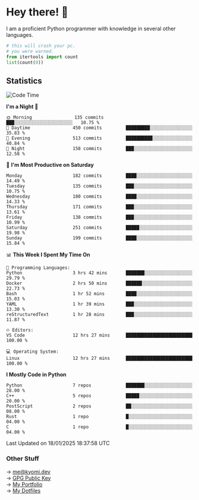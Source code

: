 # Hey there! 👋

I am a proficient Python programmer with knowledge in several other languages.

```py
# this will crash your pc.
# you were warned.
from itertools import count
list(count(0))
```

## Statistics
<!--START_SECTION:waka-->
![Code Time](http://img.shields.io/badge/Code%20Time-1%2C692%20hrs%2023%20mins-blue)

**I'm a Night 🦉** 

```text
🌞 Morning                135 commits         ███░░░░░░░░░░░░░░░░░░░░░░   10.75 % 
🌆 Daytime                450 commits         █████████░░░░░░░░░░░░░░░░   35.83 % 
🌃 Evening                513 commits         ██████████░░░░░░░░░░░░░░░   40.84 % 
🌙 Night                  158 commits         ███░░░░░░░░░░░░░░░░░░░░░░   12.58 % 
```
📅 **I'm Most Productive on Saturday** 

```text
Monday                   182 commits         ████░░░░░░░░░░░░░░░░░░░░░   14.49 % 
Tuesday                  135 commits         ███░░░░░░░░░░░░░░░░░░░░░░   10.75 % 
Wednesday                180 commits         ████░░░░░░░░░░░░░░░░░░░░░   14.33 % 
Thursday                 171 commits         ███░░░░░░░░░░░░░░░░░░░░░░   13.61 % 
Friday                   138 commits         ███░░░░░░░░░░░░░░░░░░░░░░   10.99 % 
Saturday                 251 commits         █████░░░░░░░░░░░░░░░░░░░░   19.98 % 
Sunday                   199 commits         ████░░░░░░░░░░░░░░░░░░░░░   15.84 % 
```


📊 **This Week I Spent My Time On** 

```text
💬 Programming Languages: 
Python                   3 hrs 42 mins       ███████░░░░░░░░░░░░░░░░░░   29.79 % 
Docker                   2 hrs 50 mins       ██████░░░░░░░░░░░░░░░░░░░   22.73 % 
Bash                     1 hr 52 mins        ████░░░░░░░░░░░░░░░░░░░░░   15.03 % 
YAML                     1 hr 39 mins        ███░░░░░░░░░░░░░░░░░░░░░░   13.30 % 
reStructuredText         1 hr 28 mins        ███░░░░░░░░░░░░░░░░░░░░░░   11.87 % 

🔥 Editors: 
VS Code                  12 hrs 27 mins      █████████████████████████   100.00 % 

💻 Operating System: 
Linux                    12 hrs 27 mins      █████████████████████████   100.00 % 
```

**I Mostly Code in Python** 

```text
Python                   7 repos             ███████░░░░░░░░░░░░░░░░░░   28.00 % 
C++                      5 repos             █████░░░░░░░░░░░░░░░░░░░░   20.00 % 
PostScript               2 repos             ██░░░░░░░░░░░░░░░░░░░░░░░   08.00 % 
Rust                     1 repo              █░░░░░░░░░░░░░░░░░░░░░░░░   04.00 % 
C                        1 repo              █░░░░░░░░░░░░░░░░░░░░░░░░   04.00 % 
```




 Last Updated on 18/01/2025 18:37:58 UTC
<!--END_SECTION:waka-->

### Other Stuff

→ [me@kyomi.dev](mailto:me@kyomi.dev)\
→ [GPG Public Key](https://github.com/bitterteriyaki.gpg)\
→ [My Portfolio](https://kyomi.dev)\
→ [My Dotfiles](https://github.com/bitterteriyaki/dotfiles)
